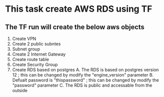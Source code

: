 # This task create AWS RDS using TF
## The TF run will create the below aws objects
1. Create VPN
2. Create 2 public subntes
3. Subnet group
4. Create 2 Internet Gateway
5. Create route table
6. Create Security Group
7. Create RDS based on postgres 
  A. The RDS is based on postgres version 12 ; this can be changed by modify the  "engine_version" parameter 
  B. Defualt password is "thispassword" ; this can be changed by modify the  "password" parameter
  C. The RDS is public and accessable from the outside
